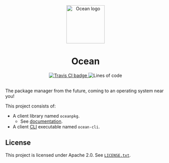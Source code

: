 <div align="center">
    <img src="https://www.oceanpkg.org/static/images/ocean-logo.svg"
         alt="Ocean logo"
         height="120" width="120">
    <br>
    <h1>Ocean</h1>
    <a href="https://travis-ci.com/oceanpkg/ocean">
        <img src="https://travis-ci.com/oceanpkg/ocean.svg?branch=master"
             alt="Travis CI badge">
    </a>
    <img src="https://tokei.rs/b1/github/oceanpkg/ocean" alt="Lines of code">
</div>
<br>

The package manager from the future, coming to an operating system near you!

This project consists of:
- A client library named `oceanpkg`.
  - See [documentation](https://docs.rs/oceanpkg).
- A client [CLI] executable named `ocean-cli`.

## License

This project is licensed under Apache 2.0. See [`LICENSE.txt`].

[CLI]: https://en.wikipedia.org/wiki/Command-line_interface
[`LICENSE.txt`]: https://github.com/oceanpkg/ocean/blob/master/LICENSE.txt
